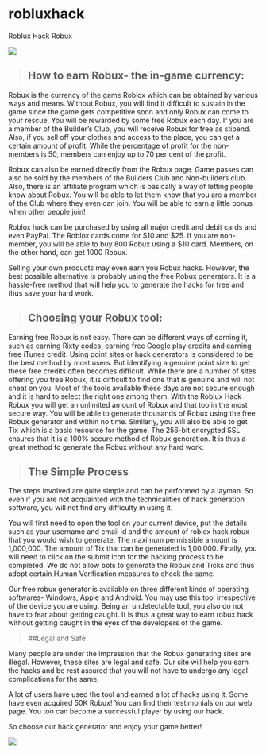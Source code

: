# robluxhack
Roblux Hack Robux

[![](https://i.imgur.com/zeezw4y.png)](https://roblux.mobspin.com)

>## How to earn Robux- the in-game currency:

Robux is the currency of the game Roblox which can be obtained by various ways and means.
Without Robux, you will find it difficult to sustain in the game since the game gets competitive soon
and only Robux can come to your rescue. You will be rewarded by some free Robux each day.
If you are a member of the Builder’s Club, you will receive Robux for free as stipend. Also, if you sell
off your clothes and access to the place, you can get a certain amount of profit. While the
percentage of profit for the non-members is 50, members can enjoy up to 70 per cent of the profit.

Robux can also be earned directly from the Robux page. Game passes can also be sold by the
members of the Builders Club and Non-builders club. Also, there is an affiliate program which is
basically a way of letting people know about Robux. You will be able to let them know that you are a
member of the Club where they even can join. You will be able to earn a little bonus when other
people join!

Roblox hack can be purchased by using all major credit and debit cards and even PayPal. The Roblox
cards come for $10 and $25. If you are non-member, you will be able to buy 800 Robux using a $10
card. Members, on the other hand, can get 1000 Robux.

Selling your own products may even earn you Robux hacks. However, the best possible alternative is
probably using the free Robux generators. It is a hassle-free method that will help you to generate
the hacks for free and thus save your hard work.

>## Choosing your Robux tool:

Earning free Robux is not easy. There can be different ways of earning it, such as earning Rixty
codes, earning free Google play credits and earning free iTunes credit. Using point sites or hack
generators is considered to be the best method by most users. But identifying a genuine point size to
get these free credits often becomes difficult. While there are a number of sites offering you free
Robux, it is difficult to find one that is genuine and will not cheat on you. Most of the tools available
these days are not secure enough and it is hard to select the right one among them.
With the Roblux Hack Robux you will get an unlimited amount of Robux and that too in the most
secure way. You will be able to generate thousands of Robux using the free Robux generator and
within no time. Similarly, you will also be able to get Tix which is a basic resource for the game. The
256-bit encrypted SSL ensures that it is a 100% secure method of Robux generation. It is thus a great
method to generate the Robux without any hard work.

>## The Simple Process

The steps involved are quite simple and can be performed by a layman. So even if you are not
acquainted with the technicalities of hack generation software, you will not find any difficulty in
using it.

You will first need to open the tool on your current device, put the details such as your username
and email id and the amount of roblox hack robux that you would wish to generate. The maximum
permissible amount is 1,000,000. The amount of Tix that can be generated is 1,00,000. Finally, you
will need to click on the submit icon for the hacking process to be completed. We do not allow bots
to generate the Robux and Ticks and thus adopt certain Human Verification measures to check the
same.

Our free robux generator is available on three different kinds of operating softwares- Windows,
Apple and Android. You may use this tool irrespective of the device you are using. Being an
undetectable tool, you also do not have to fear about getting caught. It is thus a great way to earn
robux hack without getting caught in the eyes of the developers of the game.

>##Legal and Safe

Many people are under the impression that the Robux generating sites are illegal. However, these
sites are legal and safe. Our site will help you earn the hacks and be rest assured that you will not
have to undergo any legal complications for the same.

A lot of users have used the tool and earned a lot of hacks using it. Some have even acquired 50K
Robux! You can find their testimonials on our web page. You too can become a successful player by
using our hack.

So choose our hack generator and enjoy your game better!

[![](https://i.imgur.com/zeezw4y.png)](https://roblux.mobspin.com)
